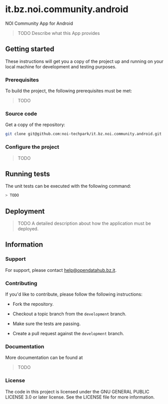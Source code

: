 # it.bz.noi.community.android
NOI Community App for Android

> TODO Describe what this App provides

## Getting started

These instructions will get you a copy of the project up and running
on your local machine for development and testing purposes.

### Prerequisites

To build the project, the following prerequisites must be met:

> TODO


### Source code

Get a copy of the repository:

```bash
git clone git@github.com:noi-techpark/it.bz.noi.community.android.git
```

### Configure the project

> TODO

## Running tests

The unit tests can be executed with the following command:

```bash
> TODO
```

## Deployment

> TODO A detailed description about how the application must be deployed.

## Information

### Support

For support, please contact [help@opendatahub.bz.it](mailto:help@opendatahub.bz.it).

### Contributing

If you'd like to contribute, please follow the following instructions:

- Fork the repository.

- Checkout a topic branch from the `development` branch.

- Make sure the tests are passing.

- Create a pull request against the `development` branch.

### Documentation

More documentation can be found at 

> TODO

### License

The code in this project is licensed under the GNU GENERAL PUBLIC LICENSE 3.0 or later license.
See the LICENSE file for more information.
